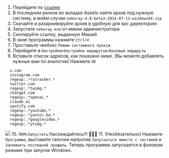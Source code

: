 1. Перейдите по [ссылке](https://github.com/Matsuridayo/nekoray/releases "ссылке")
2. В последнем релизе во вкладке Assets найти архив под нужную систему, в моём случае `nekoray-4.0-beta3-2024-07-13-windows64.zip `
3. Скачайте и разархивируйте архив в удобную для вас директорию
4. Запустите `nekoray.exe` от имени администратора
5. Скопируйте ссылку, выданную Мишей
6. В окне программы нажмите `Ctrl+V`
7. Проставьте чекбокс `Режим системного прокси`
8. Перейдите в `Настройки>Настройки маршрутов>Базовые маршруты`
9. Вставьте список адресов, как показано ниже. (Вы можете добавлять нужные вам по аналогии) Нажмите `OK` 

```
  x.com
  instagram.com
  regexp:.*rutracker.*
  twitter.com
  regexp:.*twimg.*
  chatgpt.com
  regexp:.*openai.*
  claude.ai
  spotify.com
  regexp:.*youtube.*
  regexp:.*youtu\.be.*
  regexp:.*googlevideo.*
  regexp:.*ytimg.*
```
![](https://ibb.co/51D0f1X)
10.  `ПКМ>Запустить` Наслаждайтесь!!! :tada::tada::tada:
11. (Необязательно) Нажмите `Программа`, выставите галочки напротив `Запускаться вместе с системой` и `Запомнить последний профиль`. Теперь программа запускается в фоновом режиме при запуске Windows.
